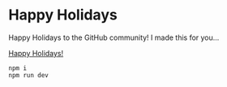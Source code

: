# Happy Holidays

Happy Holidays to the GitHub community! I made this for you...

[Happy Holidays!](https://holidays.stux.me/)

```
npm i
npm run dev
```

